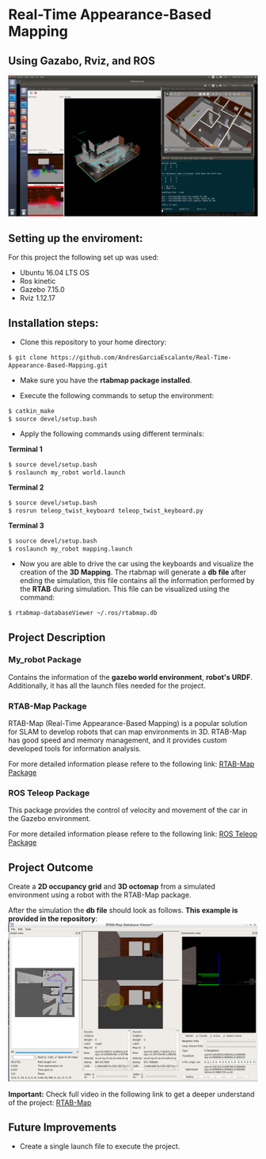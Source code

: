 # Real-Time Appearance-Based Mapping
## Using Gazabo, Rviz, and ROS

![](images/cover_photo.png)

## Setting up the enviroment:
For this project the following set up was used:
- Ubuntu 16.04 LTS OS
- Ros kinetic
- Gazebo 7.15.0
- Rviz 1.12.17

## Installation steps:
- Clone this repository to your home directory:
```
$ git clone https://github.com/AndresGarciaEscalante/Real-Time-Appearance-Based-Mapping.git
```
- Make sure you have the **rtabmap package installed**.

- Execute the following commands to setup the environment:
```
$ catkin_make
$ source devel/setup.bash
```
- Apply the following commands using different terminals:

 **Terminal 1**
```
$ source devel/setup.bash
$ roslaunch my_robot world.launch
```

 **Terminal 2**
```
$ source devel/setup.bash
$ rosrun teleop_twist_keyboard teleop_twist_keyboard.py
```

 **Terminal 3**
```
$ source devel/setup.bash
$ roslaunch my_robot mapping.launch
```
- Now you are able to drive the car using the keyboards and visualize the creation of the **3D Mapping**. The rtabmap will generate a **db file** after ending the simulation, this file contains all the information performed by the **RTAB** during simulation. This file can be visualized using the command:
```
$ rtabmap-databaseViewer ~/.ros/rtabmap.db
```
## Project Description
### My_robot Package
Contains the information of the **gazebo world environment**, **robot's URDF**. Additionally, it has all the launch files needed for the project.

### RTAB-Map Package
RTAB-Map (Real-Time Appearance-Based Mapping) is a popular solution for SLAM to develop robots that can map environments in 3D. RTAB-Map has good speed and memory management, and it provides custom developed tools for information analysis. 

For more detailed information please refere to the following link:
[RTAB-Map Package](http://wiki.ros.org/rtabmap_ros)

### ROS Teleop Package
This package provides the control of velocity and movement of the car in the Gazebo environment.

For more detailed information please refere to the following link:
[ROS Teleop Package](https://github.com/ros-teleop/teleop_twist_keyboard)

## Project Outcome
Create a **2D occupancy grid** and **3D octomap** from a simulated environment using a robot with the RTAB-Map package. 

After the simulation the **db file** should look as follows. **This example is provided in the repository**:
![](images/dataviewer.png)

**Important:** Check full video in the following link to get a deeper understand of the project:
[RTAB-Map](https://www.youtube.com/watch?v=UjvRiylnfQM)

## Future Improvements
- Create a single launch file to execute the project.